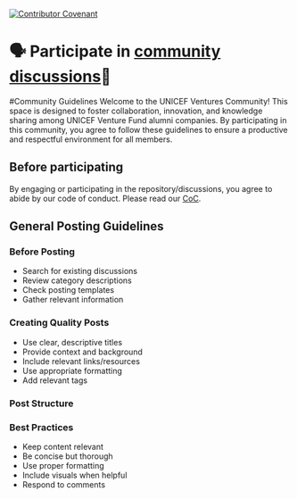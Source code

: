 [![Contributor Covenant](https://img.shields.io/badge/Contributor%20Covenant-2.1-4baaaa.svg)](CODE_OF_CONDUCT.md)

# 🗣️ Participate in [community discussions](https://github.com/UNICEF-Ventures/Community/discussions)💬

#Community Guidelines
Welcome to the UNICEF Ventures Community! This space is designed to foster collaboration, innovation, and knowledge sharing among UNICEF Venture Fund alumni companies. By participating in this community, you agree to follow these guidelines to ensure a productive and respectful environment for all members.

## Before participating
By engaging or participating in the repository/discussions, you agree to abide
by our code of conduct. Please read our [CoC]().

## General Posting Guidelines

### Before Posting
* Search for existing discussions
* Review category descriptions
* Check posting templates
* Gather relevant information

### Creating Quality Posts
* Use clear, descriptive titles
* Provide context and background
* Include relevant links/resources
* Use appropriate formatting
* Add relevant tags

### Post Structure


### Best Practices
* Keep content relevant
* Be concise but thorough
* Use proper formatting
* Include visuals when helpful
* Respond to comments
